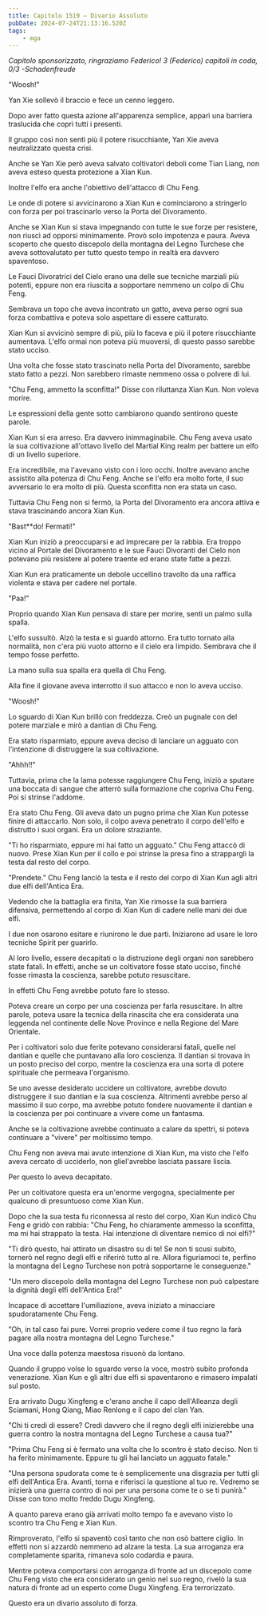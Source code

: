 ```yaml
---
title: Capitolo 1519 – Divario Assoluto
pubDate: 2024-07-24T21:13:16.520Z
tags:
    - mga
---
```



<em>Capitolo sponsorizzato, ringraziamo Federico!
3 (Federico) capitoli in coda, 0/3
-Schadenfreude</em>


"Woosh!"


Yan Xie sollevò il braccio e fece un cenno leggero.


Dopo aver fatto questa azione all'apparenza semplice, apparì una barriera traslucida che coprì tutti i presenti.


Il gruppo così non sentì più il potere risucchiante, Yan Xie aveva neutralizzato questa crisi.


Anche se Yan Xie però aveva salvato coltivatori deboli come Tian Liang, non aveva esteso questa protezione a Xian Kun.


Inoltre l'elfo era anche l'obiettivo dell'attacco di Chu Feng.


Le onde di potere si avvicinarono a Xian Kun e cominciarono a stringerlo con forza per poi trascinarlo verso la Porta del Divoramento.


Anche se Xian Kun si stava impegnando con tutte le sue forze per resistere, non riuscì ad opporsi minimamente. Provò solo impotenza e paura. Aveva scoperto che questo discepolo della montagna del Legno Turchese che aveva sottovalutato per tutto questo tempo in realtà era davvero spaventoso.


Le Fauci Divoratrici del Cielo erano una delle sue tecniche marziali più potenti, eppure non era riuscita a sopportare nemmeno un colpo di Chu Feng.


Sembrava un topo che aveva incontrato un gatto, aveva perso ogni sua forza combattiva e poteva solo aspettare di essere catturato.


Xian Kun si avvicinò sempre di più, più lo faceva e più il potere risucchiante aumentava. L'elfo ormai non poteva più muoversi, di questo passo sarebbe stato ucciso.


Una volta che fosse stato trascinato nella Porta del Divoramento, sarebbe stato fatto a pezzi. Non sarebbero rimaste nemmeno ossa o polvere di lui.


"Chu Feng, ammetto la sconfitta!" Disse con riluttanza Xian Kun. Non voleva morire.


Le espressioni della gente sotto cambiarono quando sentirono queste parole.


Xian Kun si era arreso. Era davvero inimmaginabile. Chu Feng aveva usato la sua coltivazione all'ottavo livello del Martial King realm per battere un elfo di un livello superiore.


Era incredibile, ma l'avevano visto con i loro occhi. Inoltre avevano anche assistito alla potenza di Chu Feng. Anche se l'elfo era molto forte, il suo avversario lo era molto di più. Questa sconfitta non era stata un caso.


Tuttavia Chu Feng non si fermò, la Porta del Divoramento era ancora attiva e stava trascinando ancora Xian Kun.


"Bast**do! Fermati!"


Xian Kun iniziò a preoccuparsi e ad imprecare per la rabbia. Era troppo vicino al Portale del Divoramento e le sue Fauci Divoranti del Cielo non potevano più resistere al potere traente ed erano state fatte a pezzi.


Xian Kun era praticamente un debole uccellino travolto da una raffica violenta e stava per cadere nel portale.


"Paa!"


Proprio quando Xian Kun pensava di stare per morire, sentì un palmo sulla spalla.


L'elfo sussultò. Alzò la testa e si guardò attorno. Era tutto tornato alla normalità, non c'era più vuoto attorno e il cielo era limpido. Sembrava che il tempo fosse perfetto.


La mano sulla sua spalla era quella di Chu Feng.


Alla fine il giovane aveva interrotto il suo attacco e non lo aveva ucciso.


"Woosh!"


Lo sguardo di Xian Kun brillò con freddezza. Creò un pugnale con del potere marziale e mirò a dantian di Chu Feng.


Era stato risparmiato, eppure aveva deciso di lanciare un agguato con l'intenzione di distruggere la sua coltivazione.


"Ahhh!!"


Tuttavia, prima che la lama potesse raggiungere Chu Feng, iniziò a sputare una boccata di sangue che atterrò sulla formazione che copriva Chu Feng. Poi si strinse l'addome.


Era stato Chu Feng. Gli aveva dato un pugno prima che Xian Kun potesse finire di attaccarlo. Non solo, il colpo aveva penetrato il corpo dell'elfo e distrutto i suoi organi. Era un dolore straziante.


"Ti ho risparmiato, eppure mi hai fatto un agguato." Chu Feng attaccò di nuovo. Prese Xian Kun per il collo e poi strinse la presa fino a strappargli la testa dal resto del corpo.


"Prendete." Chu Feng lanciò la testa e il resto del corpo di Xian Kun agli altri due elfi dell'Antica Era.


Vedendo che la battaglia era finita, Yan Xie rimosse la sua barriera difensiva, permettendo al corpo di Xian Kun di cadere nelle mani dei due elfi.


I due non osarono esitare e riunirono le due parti. Iniziarono ad usare le loro tecniche Spirit per guarirlo.


Al loro livello, essere decapitati o la distruzione degli organi non sarebbero state fatali. In effetti, anche se un coltivatore fosse stato ucciso, finché fosse rimasta la coscienza, sarebbe potuto resuscitare.


In effetti Chu Feng avrebbe potuto fare lo stesso.


Poteva creare un corpo per una coscienza per farla resuscitare. In altre parole, poteva usare la tecnica della rinascita che era considerata una leggenda nel continente delle Nove Province e nella Regione del Mare Orientale.


Per i coltivatori solo due ferite potevano considerarsi fatali, quelle nel dantian e quelle che puntavano alla loro coscienza. Il dantian si trovava in un posto preciso del corpo, mentre la coscienza era una sorta di potere spirituale che permeava l'organismo.


Se uno avesse desiderato uccidere un coltivatore, avrebbe dovuto distruggere il suo dantian e la sua coscienza. Altrimenti avrebbe perso al massimo il suo corpo, ma avrebbe potuto fondere nuovamente il dantian e la coscienza per poi continuare a vivere come un fantasma.


Anche se la coltivazione avrebbe continuato a calare da spettri, si poteva continuare a "vivere" per moltissimo tempo.


Chu Feng non aveva mai avuto intenzione di Xian Kun, ma visto che l'elfo aveva cercato di ucciderlo, non gliel'avrebbe lasciata passare liscia.


Per questo lo aveva decapitato.


Per un coltivatore questa era un'enorme vergogna, specialmente per qualcuno di presuntuoso come Xian Kun.


Dopo che la sua testa fu riconnessa al resto del corpo, Xian Kun indicò Chu Feng e gridò con rabbia: "Chu Feng, ho chiaramente ammesso la sconfitta, ma mi hai strappato la testa. Hai intenzione di diventare nemico di noi elfi?"


"Ti dirò questo, hai attirato un disastro su di te! Se non ti scusi subito, tornerò nel regno degli elfi e riferirò tutto al re. Allora figuriamoci te, perfino la montagna del Legno Turchese non potrà sopportarne le conseguenze."


"Un mero discepolo della montagna del Legno Turchese non può calpestare la dignità degli elfi dell'Antica Era!"


Incapace di accettare l'umiliazione, aveva iniziato a minacciare spudoratamente Chu Feng.


"Oh, in tal caso fai pure. Vorrei proprio vedere come il tuo regno la farà pagare alla nostra montagna del Legno Turchese."


Una voce dalla potenza maestosa risuonò da lontano.


Quando il gruppo volse lo sguardo verso la voce, mostrò subito profonda venerazione. Xian Kun e gli altri due elfi si spaventarono e rimasero impalati sul posto.


Era arrivato Dugu Xingfeng e c'erano anche il capo dell'Alleanza degli Sciamani, Hong Qiang, Miao Renlong e il capo del clan Yan.


"Chi ti credi di essere? Credi davvero che il regno degli elfi inizierebbe una guerra contro la nostra montagna del Legno Turchese a causa tua?"


"Prima Chu Feng si è fermato una volta che lo scontro è stato deciso. Non ti ha ferito minimamente. Eppure tu gli hai lanciato un agguato fatale."


"Una persona spudorata come te è semplicemente una disgrazia per tutti gli elfi dell'Antica Era. Avanti, torna e riferisci la questione al tuo re. Vedremo se inizierà una guerra contro di noi per una persona come te o se ti punirà." Disse con tono molto freddo Dugu Xingfeng.


A quanto pareva erano già arrivati molto tempo fa e avevano visto lo scontro tra Chu Feng e Xian Kun.


Rimproverato, l'elfo si spaventò così tanto che non osò battere ciglio. In effetti non si azzardò nemmeno ad alzare la testa. La sua arroganza era completamente sparita, rimaneva solo codardia e paura.


Mentre poteva comportarsi con arroganza di fronte ad un discepolo come Chu Feng visto che era considerato un genio nel suo regno, rivelò la sua natura di fronte ad un esperto come Dugu Xingfeng. Era terrorizzato.


Questo era un divario assoluto di forza.


                                




